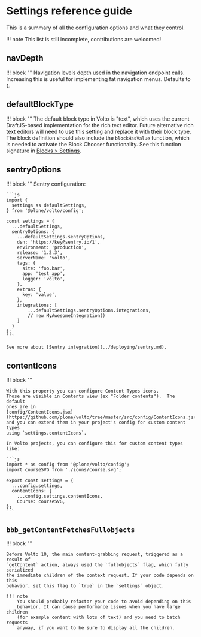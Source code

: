 # Settings reference guide

This is a summary of all the configuration options and what they control.

!!! note
This list is still incomplete, contributions are welcomed!

## navDepth

!!! block ""
Navigation levels depth used in the navigation endpoint calls. Increasing this is useful for implementing fat navigation menus. Defaults to `1`.

## defaultBlockType

!!! block ""
The default block type in Volto is "text", which uses the current DraftJS-based implementation for the rich text editor. Future alternative rich text editors will need to use this setting and replace it with their block type. The block definition should also include the `blockHasValue` function, which is needed to activate the Block Chooser functionality. See this function signature in [Blocks > Settings](../blocks/settings.md).

## sentryOptions

!!! block ""
Sentry configuration:

    ```js
    import {
      settings as defaultSettings,
    } from '@plone/volto/config';

    const settings = {
      ...defaultSettings,
      sentryOptions: {
        ...defaultSettings.sentryOptions,
        dsn: 'https://key@sentry.io/1',
        environment: 'production',
        release: '1.2.3',
        serverName: 'volto',
        tags: {
          site: 'foo.bar',
          app: 'test_app',
          logger: 'volto',
        },
        extras: {
          key: 'value',
        },
        integrations: [
            ...defaultSettings.sentryOptions.integrations,
            // new MyAwesomeIntegration()
        ]
      }
    };
    ```

    See more about [Sentry integration](../deploying/sentry.md).

## contentIcons

!!! block ""

    With this property you can configure Content Types icons.
    Those are visible in Contents view (ex "Folder contents").  The default
    ones are in
    [config/ContentIcons.jsx](https://github.com/plone/volto/tree/master/src/config/ContentIcons.jsx)
    and you can extend them in your project's config for custom content types
    using `settings.contentIcons`.

    In Volto projects, you can configure this for custom content types like:

    ```js
    import * as config from '@plone/volto/config';
    import courseSVG from './icons/course.svg';

    export const settings = {
      ...config.settings,
      contentIcons: {
        ...config.settings.contentIcons,
        Course: courseSVG,
    };
    ```

## `bbb_getContentFetchesFullobjects`

!!! block ""

    Before Volto 10, the main content-grabbing request, triggered as a result of
    `getContent` action, always used the `fullobjects` flag, which fully serialized
    the immediate children of the context request. If your code depends on this
    behavior, set this flag to `true` in the `settings` object.

    !!! note
        You should probably refactor your code to avoid depending on this
        behavior. It can cause performance issues when you have large children
        (for example content with lots of text) and you need to batch requests
        anyway, if you want to be sure to display all the children.
